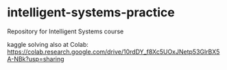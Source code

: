 # intelligent-systems-practice
Repository for Intelligent Systems course

kaggle solving also at Colab: https://colab.research.google.com/drive/10rdDY_f8Xc5UOxJNetp53GlrBX5A-NBk?usp=sharing